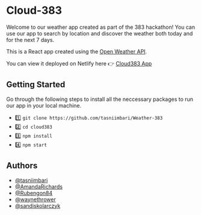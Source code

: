 # Cloud-383

Welcome to our weather app created as part of the 383 hackathon!
You can use our app to search by location and discover the weather both today and for the next 7 days.

This is a React app created using the [Open Weather API](https://openweathermap.org/api).

You can view it deployed on Netlify here 👉 [Cloud383 App](https://6273ea804411206d6e57606a--cloud383.netlify.app/)

## Getting Started

Go through the following steps to install all the neccessary packages to run our app in your local machine.

- 1️⃣ `git clone https://github.com/tasniimbari/Weather-383`
- 2️⃣ `cd cloud383 `
- 3️⃣ `npm install `
- 4️⃣ `npm start `

## Authors

- [@tasniimbari](https://github.com/tasniimbari)
- [@AmandaRichards](https://github.com/AmandaRichards)
- [@Rubengon84](https://github.com/Rubengon84)
- [@waynethrower](https://github.com/waynethrower)
- [@sandiskolarczyk](https://github.com/sandiskolarczyk)
